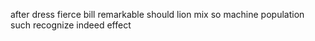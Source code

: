 after dress fierce bill remarkable should lion mix so machine population such recognize indeed effect